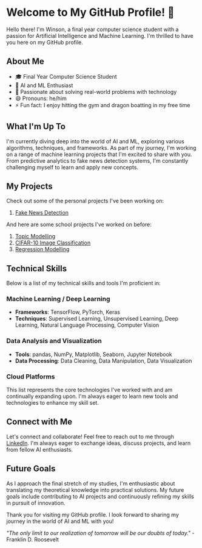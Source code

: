 # Welcome to My GitHub Profile! 👋

Hello there! I'm Winson, a final year computer science student with a passion for Artificial Intelligence and Machine Learning. I'm thrilled to have you here on my GitHub profile.

## About Me

- 🎓 Final Year Computer Science Student
- 🤖 AI and ML Enthusiast
- 🌟 Passionate about solving real-world problems with technology
- 😄 Pronouns: he/him
- ⚡ Fun fact: I enjoy hitting the gym and dragon boatting in my free time

## What I'm Up To

I'm currently diving deep into the world of AI and ML, exploring various algorithms, techniques, and frameworks. As part of my journey, I'm working on a range of machine learning projects that I'm excited to share with you. From predictive analytics to fake news detection systems, I'm constantly challenging myself to learn and apply new concepts.

## My Projects

Check out some of the personal projects I've been working on:

1. [Fake News Detection](https://github.com/winsonchow/fake-news-detection)

And here are some school projects I've worked on before:
1. [Topic Modelling](https://github.com/winsonchow/school-coursework)
2. [CIFAR-10 Image Classification](https://github.com/winsonchow/school-coursework)
3. [Regression Modelling](https://github.com/winsonchow/school-coursework)

## Technical Skills

Below is a list of my technical skills and tools I'm proficient in:

### Machine Learning / Deep Learning
- **Frameworks**: TensorFlow, PyTorch, Keras
- **Techniques**: Supervised Learning, Unsupervised Learning, Deep Learning, Natural Language Processing, Computer Vision

### Data Analysis and Visualization
- **Tools**: pandas, NumPy, Matplotlib, Seaborn, Jupyter Notebook
- **Data Processing**: Data Cleaning, Data Manipulation, Data Visualization

### Cloud Platforms

This list represents the core technologies I've worked with and am continually expanding upon. I'm always eager to learn new tools and technologies to enhance my skill set.

## Connect with Me

Let's connect and collaborate! Feel free to reach out to me through [LinkedIn](https://www.linkedin.com/in/winsoncwx). I'm always eager to exchange ideas, discuss projects, and learn from fellow AI enthusiasts.

## Future Goals

As I approach the final stretch of my studies, I'm enthusiastic about translating my theoretical knowledge into practical solutions. My future goals include contributing to AI projects and continuously refining my skills in pursuit of innovation.

Thank you for visiting my GitHub profile. I look forward to sharing my journey in the world of AI and ML with you!

_"The only limit to our realization of tomorrow will be our doubts of today."_ - Franklin D. Roosevelt
